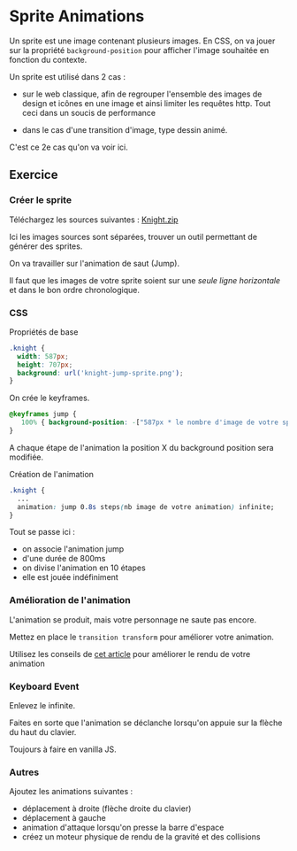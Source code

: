 # Sprite Animations

Un sprite est une image contenant plusieurs images. En CSS, on va jouer sur la propriété `background-position`
pour afficher l'image souhaitée en fonction du contexte.

Un sprite est utilisé dans 2 cas :

- sur le web classique, afin de regrouper l'ensemble des images de design et icônes en une image et 
ainsi limiter les requêtes http. Tout ceci dans un soucis de performance

- dans le cas d'une transition d'image, type dessin animé. 

C'est ce 2e cas qu'on va voir ici.

## Exercice

### Créer le sprite

Téléchargez les sources suivantes : [Knight.zip](sources/freeknight.zip)

Ici les images sources sont séparées, trouver un outil permettant de générer des sprites.

On va travailler sur l'animation de saut (Jump).

Il faut que les images de votre sprite soient sur une *seule ligne horizontale* et dans le bon ordre chronologique.


### CSS

Propriétés de base
```css
.knight {
  width: 587px;
  height: 707px;
  background: url('knight-jump-sprite.png');
}
```

On crée le keyframes.
```css
@keyframes jump {
   100% { background-position: -["587px * le nombre d'image de votre sprite"]; }
}
```
A chaque étape de l'animation la position X du background position sera modifiée.


Création de l'animation
```css
.knight {
  ...
  animation: jump 0.8s steps(nb image de votre animation) infinite;
}
```
Tout se passe ici :
- on associe l'animation jump
- d'une durée de 800ms
- on divise l'animation en 10 étapes
- elle est jouée indéfiniment 


### Amélioration de l'animation

L'animation se produit, mais votre personnage ne saute pas encore.

Mettez en place le `transition transform` pour améliorer votre animation.

Utilisez les conseils de [cet article](https://css-tricks.com/making-css-animations-feel-natural/) pour améliorer le rendu de votre animation


### Keyboard Event

Enlevez le infinite.

Faites en sorte que l'animation se déclanche lorsqu'on appuie sur la flèche du haut du clavier.

Toujours à faire en vanilla JS.


### Autres

Ajoutez les animations suivantes : 
- déplacement à droite (flèche droite du clavier)
- déplacement à gauche
- animation d'attaque lorsqu'on presse la barre d'espace
- créez un moteur physique de rendu de la gravité et des collisions






